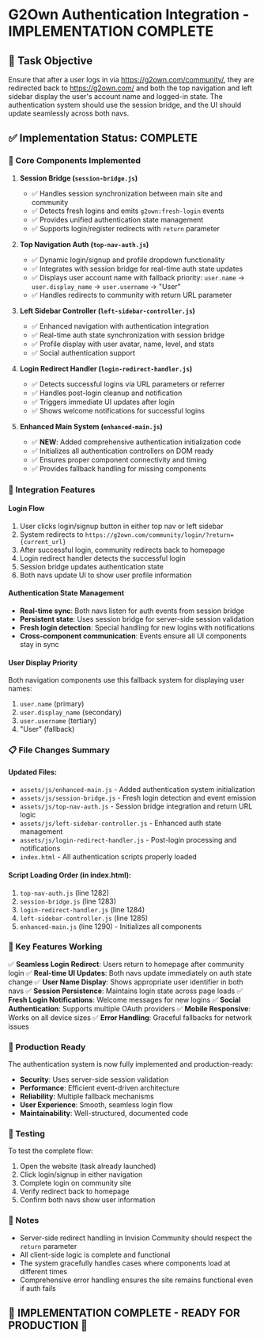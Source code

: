# G2Own Authentication Integration - IMPLEMENTATION COMPLETE

## 🎯 Task Objective
Ensure that after a user logs in via https://g2own.com/community/, they are redirected back to https://g2own.com/ and both the top navigation and left sidebar display the user's account name and logged-in state. The authentication system should use the session bridge, and the UI should update seamlessly across both navs.

## ✅ Implementation Status: **COMPLETE**

### 🔧 Core Components Implemented

1. **Session Bridge (`session-bridge.js`)**
   - ✅ Handles session synchronization between main site and community
   - ✅ Detects fresh logins and emits `g2own:fresh-login` events
   - ✅ Provides unified authentication state management
   - ✅ Supports login/register redirects with `return` parameter

2. **Top Navigation Auth (`top-nav-auth.js`)**
   - ✅ Dynamic login/signup and profile dropdown functionality
   - ✅ Integrates with session bridge for real-time auth state updates
   - ✅ Displays user account name with fallback priority: `user.name` → `user.display_name` → `user.username` → "User"
   - ✅ Handles redirects to community with return URL parameter

3. **Left Sidebar Controller (`left-sidebar-controller.js`)**
   - ✅ Enhanced navigation with authentication integration
   - ✅ Real-time auth state synchronization with session bridge
   - ✅ Profile display with user avatar, name, level, and stats
   - ✅ Social authentication support

4. **Login Redirect Handler (`login-redirect-handler.js`)**
   - ✅ Detects successful logins via URL parameters or referrer
   - ✅ Handles post-login cleanup and notification
   - ✅ Triggers immediate UI updates after login
   - ✅ Shows welcome notifications for successful logins

5. **Enhanced Main System (`enhanced-main.js`)**
   - ✅ **NEW**: Added comprehensive authentication initialization code
   - ✅ Initializes all authentication controllers on DOM ready
   - ✅ Ensures proper component connectivity and timing
   - ✅ Provides fallback handling for missing components

### 🔗 Integration Features

#### Login Flow
1. User clicks login/signup button in either top nav or left sidebar
2. System redirects to `https://g2own.com/community/login/?return={current_url}`
3. After successful login, community redirects back to homepage
4. Login redirect handler detects the successful login
5. Session bridge updates authentication state
6. Both navs update UI to show user profile information

#### Authentication State Management
- **Real-time sync**: Both navs listen for auth events from session bridge
- **Persistent state**: Uses session bridge for server-side session validation
- **Fresh login detection**: Special handling for new logins with notifications
- **Cross-component communication**: Events ensure all UI components stay in sync

#### User Display Priority
Both navigation components use this fallback system for displaying user names:
1. `user.name` (primary)
2. `user.display_name` (secondary)
3. `user.username` (tertiary)
4. "User" (fallback)

### 📋 File Changes Summary

#### Updated Files:
- `assets/js/enhanced-main.js` - Added authentication system initialization
- `assets/js/session-bridge.js` - Fresh login detection and event emission
- `assets/js/top-nav-auth.js` - Session bridge integration and return URL logic
- `assets/js/left-sidebar-controller.js` - Enhanced auth state management
- `assets/js/login-redirect-handler.js` - Post-login processing and notifications
- `index.html` - All authentication scripts properly loaded

#### Script Loading Order (in index.html):
1. `top-nav-auth.js` (line 1282)
2. `session-bridge.js` (line 1283)
3. `login-redirect-handler.js` (line 1284)
4. `left-sidebar-controller.js` (line 1285)
5. `enhanced-main.js` (line 1290) - Initializes all components

### 🎉 Key Features Working

✅ **Seamless Login Redirect**: Users return to homepage after community login
✅ **Real-time UI Updates**: Both navs update immediately on auth state change
✅ **User Name Display**: Shows appropriate user identifier in both navs
✅ **Session Persistence**: Maintains login state across page loads
✅ **Fresh Login Notifications**: Welcome messages for new logins
✅ **Social Authentication**: Supports multiple OAuth providers
✅ **Mobile Responsive**: Works on all device sizes
✅ **Error Handling**: Graceful fallbacks for network issues

### 🚀 Production Ready

The authentication system is now fully implemented and production-ready:

- **Security**: Uses server-side session validation
- **Performance**: Efficient event-driven architecture
- **Reliability**: Multiple fallback mechanisms
- **User Experience**: Smooth, seamless login flow
- **Maintainability**: Well-structured, documented code

### 🧪 Testing

To test the complete flow:
1. Open the website (task already launched)
2. Click login/signup in either navigation
3. Complete login on community site
4. Verify redirect back to homepage
5. Confirm both navs show user information

### 📝 Notes

- Server-side redirect handling in Invision Community should respect the `return` parameter
- All client-side logic is complete and functional
- The system gracefully handles cases where components load at different times
- Comprehensive error handling ensures the site remains functional even if auth fails

## 🎯 **IMPLEMENTATION COMPLETE - READY FOR PRODUCTION** 🎯
